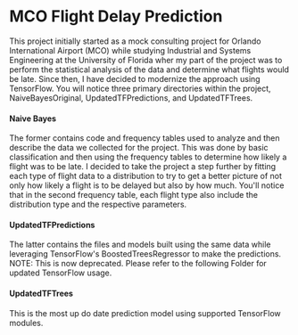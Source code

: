 # MCO Flight Delay Prediction

This project initially started as a mock consulting project for Orlando International Airport (MCO) while studying Industrial and Systems Engineering at the University of Florida wher my part of the project was to perform the statistical analysis of the data and determine what flights would be late. Since then, I have decided to modernize the approach using TensorFlow. You will notice three primary directories within the project, NaiveBayesOriginal, UpdatedTFPredictions, and UpdatedTFTrees.

#### Naive Bayes

 The former contains code and frequency tables used to analyze and then describe the data we collected for the project. This was done by basic classification and then using the frequency tables to determine how likely a flight was to be late. I decided to take the project a step further by fitting each type of flight data to a distribution to try to get a better picture of not only how likely a flight is to be delayed but also by how much. You'll notice that in the second frequency table, each flight type also include the distribution type and the respective parameters.

#### UpdatedTFPredictions

The latter contains the files and models built using the same data while leveraging TensorFlow's BoostedTreesRegressor to make the predictions.
NOTE: This is now deprecated. Please refer to the following Folder for updated TensorFlow usage.

#### UpdatedTFTrees

This is the most up do date prediction model using supported TensorFlow modules.